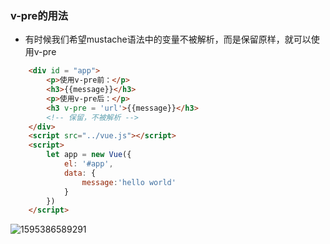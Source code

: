### v-pre的用法

- 有时候我们希望mustache语法中的变量不被解析，而是保留原样，就可以使用v-pre

```html
    <div id = "app">
        <p>使用v-pre前：</p>
        <h3>{{message}}</h3>
        <p>使用v-pre后：</p>
        <h3 v-pre = 'url'>{{message}}</h3>
        <!-- 保留，不被解析 -->
    </div>
    <script src="../vue.js"></script>
    <script>
        let app = new Vue({
            el: '#app',
            data: {
                message:'hello world'
            }
        })
    </script>
```

![1595386589291](C:\Users\24023\AppData\Roaming\Typora\typora-user-images\1595386589291.png)